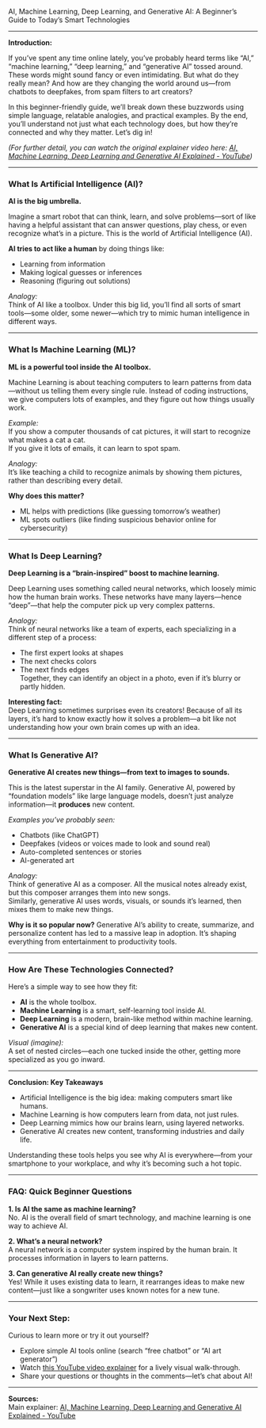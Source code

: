 AI, Machine Learning, Deep Learning, and Generative AI: A Beginner’s Guide to Today’s Smart Technologies

---

**Introduction:**

If you’ve spent any time online lately, you’ve probably heard terms like “AI,” “machine learning,” “deep learning,” and “generative AI” tossed around. These words might sound fancy or even intimidating. But what do they really mean? And how are they changing the world around us—from chatbots to deepfakes, from spam filters to art creators?

In this beginner-friendly guide, we’ll break down these buzzwords using simple language, relatable analogies, and practical examples. By the end, you’ll understand not just what each technology does, but how they’re connected and why they matter. Let’s dig in!

*(For further detail, you can watch the original explainer video here: [AI, Machine Learning, Deep Learning and Generative AI Explained - YouTube](https://www.youtube.com/watch?v=qYNweeDHiyU))*

---

### What Is Artificial Intelligence (AI)?  
**AI is the big umbrella.**

Imagine a smart robot that can think, learn, and solve problems—sort of like having a helpful assistant that can answer questions, play chess, or even recognize what’s in a picture. This is the world of Artificial Intelligence (AI).

**AI tries to act like a human** by doing things like:
- Learning from information
- Making logical guesses or inferences
- Reasoning (figuring out solutions)

*Analogy:*  
Think of AI like a toolbox. Under this big lid, you’ll find all sorts of smart tools—some older, some newer—which try to mimic human intelligence in different ways.

---

### What Is Machine Learning (ML)?  
**ML is a powerful tool inside the AI toolbox.**

Machine Learning is about teaching computers to learn patterns from data—without us telling them every single rule. Instead of coding instructions, we give computers lots of examples, and they figure out how things usually work.

*Example:*  
If you show a computer thousands of cat pictures, it will start to recognize what makes a cat a cat.  
If you give it lots of emails, it can learn to spot spam.

*Analogy:*  
It’s like teaching a child to recognize animals by showing them pictures, rather than describing every detail.

**Why does this matter?**
- ML helps with predictions (like guessing tomorrow’s weather)
- ML spots outliers (like finding suspicious behavior online for cybersecurity)

---

### What Is Deep Learning?  
**Deep Learning is a “brain-inspired” boost to machine learning.**

Deep Learning uses something called neural networks, which loosely mimic how the human brain works. These networks have many layers—hence “deep”—that help the computer pick up very complex patterns.

*Analogy:*  
Think of neural networks like a team of experts, each specializing in a different step of a process:  
- The first expert looks at shapes  
- The next checks colors  
- The next finds edges  
Together, they can identify an object in a photo, even if it’s blurry or partly hidden.

**Interesting fact:**  
Deep Learning sometimes surprises even its creators! Because of all its layers, it’s hard to know exactly how it solves a problem—a bit like not understanding how your own brain comes up with an idea.

---

### What Is Generative AI?  
**Generative AI creates new things—from text to images to sounds.**

This is the latest superstar in the AI family. Generative AI, powered by “foundation models” like large language models, doesn’t just analyze information—it **produces** new content.

*Examples you’ve probably seen:*
- Chatbots (like ChatGPT)
- Deepfakes (videos or voices made to look and sound real)
- Auto-completed sentences or stories
- AI-generated art

*Analogy:*  
Think of generative AI as a composer. All the musical notes already exist, but this composer arranges them into new songs.  
Similarly, generative AI uses words, visuals, or sounds it’s learned, then mixes them to make new things.

**Why is it so popular now?**
Generative AI’s ability to create, summarize, and personalize content has led to a massive leap in adoption. It’s shaping everything from entertainment to productivity tools.

---

### How Are These Technologies Connected?

Here’s a simple way to see how they fit:
- **AI** is the whole toolbox.
- **Machine Learning** is a smart, self-learning tool inside AI.
- **Deep Learning** is a modern, brain-like method within machine learning.
- **Generative AI** is a special kind of deep learning that makes new content.

*Visual (imagine):*  
A set of nested circles—each one tucked inside the other, getting more specialized as you go inward.

---

**Conclusion: Key Takeaways**

- Artificial Intelligence is the big idea: making computers smart like humans.
- Machine Learning is how computers learn from data, not just rules.
- Deep Learning mimics how our brains learn, using layered networks.
- Generative AI creates new content, transforming industries and daily life.

Understanding these tools helps you see why AI is everywhere—from your smartphone to your workplace, and why it’s becoming such a hot topic.

---

### FAQ: Quick Beginner Questions

**1. Is AI the same as machine learning?**  
No. AI is the overall field of smart technology, and machine learning is one way to achieve AI.

**2. What’s a neural network?**  
A neural network is a computer system inspired by the human brain. It processes information in layers to learn patterns.

**3. Can generative AI really create new things?**  
Yes! While it uses existing data to learn, it rearranges ideas to make new content—just like a songwriter uses known notes for a new tune.

---

### Your Next Step:

Curious to learn more or try it out yourself?  
- Explore simple AI tools online (search “free chatbot” or “AI art generator”)
- Watch [this YouTube video explainer](https://www.youtube.com/watch?v=qYNweeDHiyU) for a lively visual walk-through.
- Share your questions or thoughts in the comments—let’s chat about AI!

---

**Sources:**  
Main explainer: [AI, Machine Learning, Deep Learning and Generative AI Explained - YouTube](https://www.youtube.com/watch?v=qYNweeDHiyU)